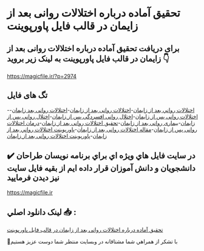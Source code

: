 # تحقیق آماده درباره اختلالات روانی بعد از زایمان در قالب فایل پاورپوینت

## برای دریافت تحقیق آماده درباره اختلالات روانی بعد از زایمان در قالب فایل پاورپوینت به لینک زیر بروید 👇

https://magicfile.ir/?p=2974

## تگ های فایل

-[اختلالات رواني بعد از زايمان](https://magicfile.ir/product/%d8%aa%d8%ad%d9%82%db%8c%d9%82-%d8%a7%d8%ae%d8%aa%d9%84%d8%a7%d9%84%d8%a7%d8%aa-%d8%b1%d9%88%d8%a7%d9%86%db%8c-%d8%a8%d8%b9%d8%af-%d8%a7%d8%b2-%d8%b2%d8%a7%db%8c%d9%85%d8%a7%d9%86-%d8%af%d8%b1-%d9%be%d8%a7%d9%88%d8%b1%d9%be%d9%88%db%8c%d9%86%d8%aa/)-[اختلالات روانی بعد از زایمان](https://magicfile.ir/product/%d8%aa%d8%ad%d9%82%db%8c%d9%82-%d8%a7%d8%ae%d8%aa%d9%84%d8%a7%d9%84%d8%a7%d8%aa-%d8%b1%d9%88%d8%a7%d9%86%db%8c-%d8%a8%d8%b9%d8%af-%d8%a7%d8%b2-%d8%b2%d8%a7%db%8c%d9%85%d8%a7%d9%86-%d8%af%d8%b1-%d9%be%d8%a7%d9%88%d8%b1%d9%be%d9%88%db%8c%d9%86%d8%aa/)-[اختلالات روانی بعد زایمان](https://magicfile.ir/product/%d8%aa%d8%ad%d9%82%db%8c%d9%82-%d8%a7%d8%ae%d8%aa%d9%84%d8%a7%d9%84%d8%a7%d8%aa-%d8%b1%d9%88%d8%a7%d9%86%db%8c-%d8%a8%d8%b9%d8%af-%d8%a7%d8%b2-%d8%b2%d8%a7%db%8c%d9%85%d8%a7%d9%86-%d8%af%d8%b1-%d9%be%d8%a7%d9%88%d8%b1%d9%be%d9%88%db%8c%d9%86%d8%aa/)-[اختلالات روانی پس از زایمان](https://magicfile.ir/product/%d8%aa%d8%ad%d9%82%db%8c%d9%82-%d8%a7%d8%ae%d8%aa%d9%84%d8%a7%d9%84%d8%a7%d8%aa-%d8%b1%d9%88%d8%a7%d9%86%db%8c-%d8%a8%d8%b9%d8%af-%d8%a7%d8%b2-%d8%b2%d8%a7%db%8c%d9%85%d8%a7%d9%86-%d8%af%d8%b1-%d9%be%d8%a7%d9%88%d8%b1%d9%be%d9%88%db%8c%d9%86%d8%aa/)-[اختلال روانی افسردگی پس از زایمان](https://magicfile.ir/product/%d8%aa%d8%ad%d9%82%db%8c%d9%82-%d8%a7%d8%ae%d8%aa%d9%84%d8%a7%d9%84%d8%a7%d8%aa-%d8%b1%d9%88%d8%a7%d9%86%db%8c-%d8%a8%d8%b9%d8%af-%d8%a7%d8%b2-%d8%b2%d8%a7%db%8c%d9%85%d8%a7%d9%86-%d8%af%d8%b1-%d9%be%d8%a7%d9%88%d8%b1%d9%be%d9%88%db%8c%d9%86%d8%aa/)-[اختلال روانی پس از زایمان](https://magicfile.ir/product/%d8%aa%d8%ad%d9%82%db%8c%d9%82-%d8%a7%d8%ae%d8%aa%d9%84%d8%a7%d9%84%d8%a7%d8%aa-%d8%b1%d9%88%d8%a7%d9%86%db%8c-%d8%a8%d8%b9%d8%af-%d8%a7%d8%b2-%d8%b2%d8%a7%db%8c%d9%85%d8%a7%d9%86-%d8%af%d8%b1-%d9%be%d8%a7%d9%88%d8%b1%d9%be%d9%88%db%8c%d9%86%d8%aa/)-[بیماری روانی بعد از زایمان](https://magicfile.ir/product/%d8%aa%d8%ad%d9%82%db%8c%d9%82-%d8%a7%d8%ae%d8%aa%d9%84%d8%a7%d9%84%d8%a7%d8%aa-%d8%b1%d9%88%d8%a7%d9%86%db%8c-%d8%a8%d8%b9%d8%af-%d8%a7%d8%b2-%d8%b2%d8%a7%db%8c%d9%85%d8%a7%d9%86-%d8%af%d8%b1-%d9%be%d8%a7%d9%88%d8%b1%d9%be%d9%88%db%8c%d9%86%d8%aa/)-[تحقیق اختلالات روانی بعد از زایمان](https://magicfile.ir/product/%d8%aa%d8%ad%d9%82%db%8c%d9%82-%d8%a7%d8%ae%d8%aa%d9%84%d8%a7%d9%84%d8%a7%d8%aa-%d8%b1%d9%88%d8%a7%d9%86%db%8c-%d8%a8%d8%b9%d8%af-%d8%a7%d8%b2-%d8%b2%d8%a7%db%8c%d9%85%d8%a7%d9%86-%d8%af%d8%b1-%d9%be%d8%a7%d9%88%d8%b1%d9%be%d9%88%db%8c%d9%86%d8%aa/)-[درمان اختلالات روانی پس از زایمان](https://magicfile.ir/product/%d8%aa%d8%ad%d9%82%db%8c%d9%82-%d8%a7%d8%ae%d8%aa%d9%84%d8%a7%d9%84%d8%a7%d8%aa-%d8%b1%d9%88%d8%a7%d9%86%db%8c-%d8%a8%d8%b9%d8%af-%d8%a7%d8%b2-%d8%b2%d8%a7%db%8c%d9%85%d8%a7%d9%86-%d8%af%d8%b1-%d9%be%d8%a7%d9%88%d8%b1%d9%be%d9%88%db%8c%d9%86%d8%aa/)-[مقاله اختلالات روانی بعد از زایمان](https://magicfile.ir/product/%d8%aa%d8%ad%d9%82%db%8c%d9%82-%d8%a7%d8%ae%d8%aa%d9%84%d8%a7%d9%84%d8%a7%d8%aa-%d8%b1%d9%88%d8%a7%d9%86%db%8c-%d8%a8%d8%b9%d8%af-%d8%a7%d8%b2-%d8%b2%d8%a7%db%8c%d9%85%d8%a7%d9%86-%d8%af%d8%b1-%d9%be%d8%a7%d9%88%d8%b1%d9%be%d9%88%db%8c%d9%86%d8%aa/)-[پاورپوینت اختلالات رواني بعد از زايمان](https://magicfile.ir/product/%d8%aa%d8%ad%d9%82%db%8c%d9%82-%d8%a7%d8%ae%d8%aa%d9%84%d8%a7%d9%84%d8%a7%d8%aa-%d8%b1%d9%88%d8%a7%d9%86%db%8c-%d8%a8%d8%b9%d8%af-%d8%a7%d8%b2-%d8%b2%d8%a7%db%8c%d9%85%d8%a7%d9%86-%d8%af%d8%b1-%d9%be%d8%a7%d9%88%d8%b1%d9%be%d9%88%db%8c%d9%86%d8%aa/)-[پاورپوینت اختلالات روانی بعد از زایمان](https://magicfile.ir/product/%d8%aa%d8%ad%d9%82%db%8c%d9%82-%d8%a7%d8%ae%d8%aa%d9%84%d8%a7%d9%84%d8%a7%d8%aa-%d8%b1%d9%88%d8%a7%d9%86%db%8c-%d8%a8%d8%b9%d8%af-%d8%a7%d8%b2-%d8%b2%d8%a7%db%8c%d9%85%d8%a7%d9%86-%d8%af%d8%b1-%d9%be%d8%a7%d9%88%d8%b1%d9%be%d9%88%db%8c%d9%86%d8%aa/)

## ✔️ در سايت فايل هاي ويژه اي براي برنامه نويسان طراحان دانشجويان و دانش آموزان قرار داده ايم از بقيه فايل سايت نيز ديدن فرماييد

https://magicfile.ir


## لينک دانلود اصلي 📥 :

[تحقیق آماده درباره اختلالات روانی بعد از زایمان در قالب فایل پاورپوینت](https://magicfile.ir/product/%d8%aa%d8%ad%d9%82%db%8c%d9%82-%d8%a7%d8%ae%d8%aa%d9%84%d8%a7%d9%84%d8%a7%d8%aa-%d8%b1%d9%88%d8%a7%d9%86%db%8c-%d8%a8%d8%b9%d8%af-%d8%a7%d8%b2-%d8%b2%d8%a7%db%8c%d9%85%d8%a7%d9%86-%d8%af%d8%b1-%d9%be%d8%a7%d9%88%d8%b1%d9%be%d9%88%db%8c%d9%86%d8%aa/) 


🙏با تشکر از همراهي شما مشتاقانه در وبسایت منتظر شما دوست عزیز هستیم

